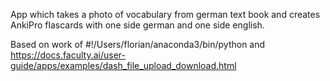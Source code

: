 App which takes a photo of vocabulary from german text book and creates AnkiPro flascards with one side german and one side english.

Based on work of #!/Users/florian/anaconda3/bin/python and https://docs.faculty.ai/user-guide/apps/examples/dash_file_upload_download.html
